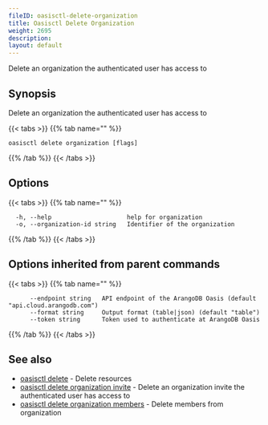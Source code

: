 ```yaml
---
fileID: oasisctl-delete-organization
title: Oasisctl Delete Organization
weight: 2695
description: 
layout: default
---
```

Delete an organization the authenticated user has access to

## Synopsis

Delete an organization the authenticated user has access to

{{< tabs >}}
{{% tab name="" %}}
```
oasisctl delete organization [flags]
```
{{% /tab %}}
{{< /tabs >}}

## Options

{{< tabs >}}
{{% tab name="" %}}
```
  -h, --help                     help for organization
  -o, --organization-id string   Identifier of the organization
```
{{% /tab %}}
{{< /tabs >}}

## Options inherited from parent commands

{{< tabs >}}
{{% tab name="" %}}
```
      --endpoint string   API endpoint of the ArangoDB Oasis (default "api.cloud.arangodb.com")
      --format string     Output format (table|json) (default "table")
      --token string      Token used to authenticate at ArangoDB Oasis
```
{{% /tab %}}
{{< /tabs >}}

## See also

* [oasisctl delete]()	 - Delete resources
* [oasisctl delete organization invite](oasisctl-delete-organization-invite)	 - Delete an organization invite the authenticated user has access to
* [oasisctl delete organization members](oasisctl-delete-organization-members)	 - Delete members from organization

